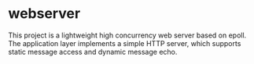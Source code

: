 # webserver
This project is a lightweight high concurrency web server based on epoll. The application layer implements a simple HTTP server, which supports static message access and dynamic message echo.
